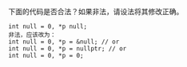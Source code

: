 下面的代码是否合法？如果非法，请设法将其修改正确。

    int null = 0, *p null;
    非法，应该改为：
    int null = 0, *p = &null; // or
    int null = 0, *p = nullptr; // or
    int null = 0, *p = 0;
